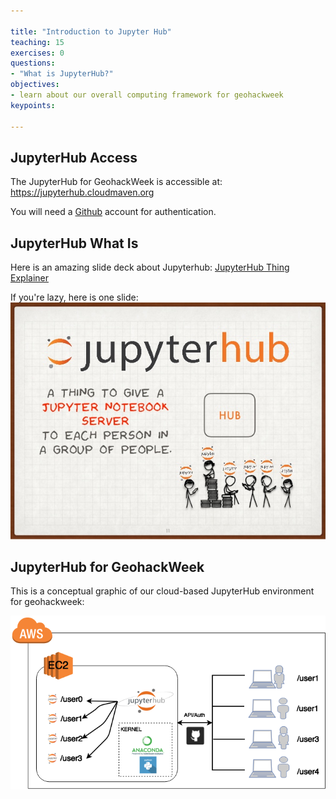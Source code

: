 ```yaml
---

title: "Introduction to Jupyter Hub"
teaching: 15
exercises: 0
questions:
- "What is JupyterHub?"
objectives:
- learn about our overall computing framework for geohackweek
keypoints:

---
```


## JupyterHub Access
The JupyterHub for GeohackWeek is accessible at: https://jupyterhub.cloudmaven.org

You will need a [Github](http://www.github.com) account for authentication. 

## JupyterHub What Is
Here is an amazing slide deck about Jupyterhub: [JupyterHub Thing Explainer](https://www.slideshare.net/willingc/jupyterhub-a-thing-explainer-overview)

If you're lazy, here is one slide: 
![thingexplainer](../fig/jupyterhub_thing_explain.jpg)

## JupyterHub for GeohackWeek


This is a conceptual graphic of our cloud-based JupyterHub environment for geohackweek:

![geohackweek_setup](../fig/geohackweek_aws_setup.png)



